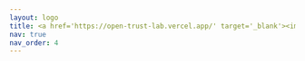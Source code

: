 ```yaml
---
layout: logo
title: <a href='https://open-trust-lab.vercel.app/' target='_blank'><img src='/assets/img/logo.png' alt='Logo' style='height:30px;margin-top:-16px'></a>
nav: true
nav_order: 4
---
```

